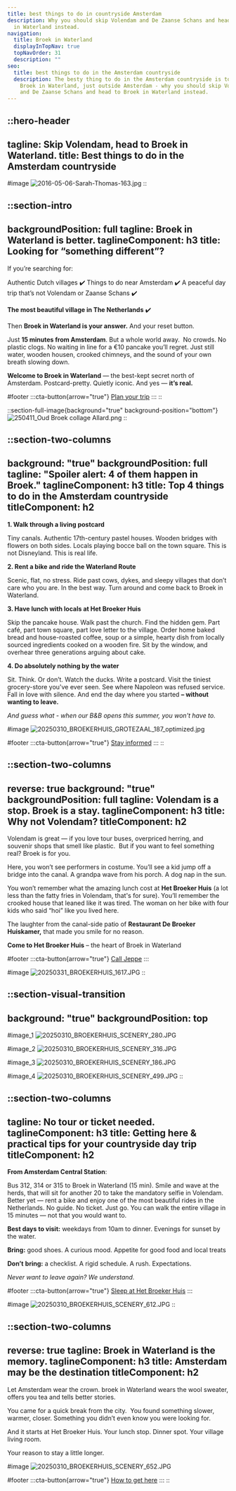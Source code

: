 ```yaml
---
title: best things to do in countryside Amsterdam
description: Why you should skip Volendam and De Zaanse Schans and head to Broek
  in Waterland instead.
navigation:
  title: Broek in Waterland
  displayInTopNav: true
  topNavOrder: 31
  description: ""
seo:
  title: best things to do in the Amsterdam countryside
  description: The besty thing to do in the Amsterdam countryside is to visist
    Broek in Waterland, just outside Amsterdam - why you should skip Volendam
    and De Zaanse Schans and head to Broek in Waterland instead.
---
```


::hero-header
---
tagline: Skip Volendam, head to Broek in Waterland.
title: Best things to do in the Amsterdam countryside
---
#image
![2016-05-06-Sarah-Thomas-163.jpg](/Broek%20tourist%20image_5.jpg)
::

::section-intro
---
backgroundPosition: full
tagline: Broek in Waterland is better.
taglineComponent: h3
title: Looking for “something different”?
---
If you’re searching for:

Authentic Dutch villages ✔️ Things to do near Amsterdam ✔️ A peaceful day trip that’s not Volendam or Zaanse Schans ✔️

**The most beautiful village in The Netherlands** ✔️

Then **Broek in Waterland is your answer.** And your reset button.

Just **15 minutes from Amsterdam**. But a whole world away.  No crowds. No plastic clogs. No waiting in line for a €10 pancake you’ll regret. Just still water, wooden housen, crooked chimneys, and the sound of your own breath slowing down.

**Welcome to Broek in Waterland** — the best-kept secret north of Amsterdam. Postcard-pretty. Quietly iconic. And yes — **it’s real.**

#footer
  :::cta-button{arrow="true"}
  [Plan your trip](/contact-parkeren)
  :::
::

::section-full-image{background="true" background-position="bottom"}
![250411_Oud Broek collage Allard.png](/Broek%20tourist%20image_4.jpg)
::

::section-two-columns
---
background: "true"
backgroundPosition: full
tagline: "Spoiler alert: 4 of them happen in Broek."
taglineComponent: h3
title: Top 4 things to do in the Amsterdam countryside
titleComponent: h2
---
**1. Walk through a living postcard**  

Tiny canals. Authentic 17th-century pastel houses. Wooden bridges with flowers on both sides. Locals playing bocce ball on the town square. This is not Disneyland. This is real life.

**2. Rent a bike and ride the Waterland Route**  

Scenic, flat, no stress. Ride past cows, dykes, and sleepy villages that don’t care who you are. In the best way. Turn around and come back to Broek in Waterland.

**3. Have lunch with locals at Het Broeker Huis**  

Skip the pancake house. Walk past the church. Find the hidden gem. Part café, part town square, part love letter to the village. Order home baked bread and house-roasted coffee, soup or a simple, hearty dish from locally sourced ingredients cooked on a wooden fire. Sit by the window, and overhear three generations arguing about cake.

**4. Do absolutely nothing by the water**  

Sit. Think. Or don’t. Watch the ducks. Write a postcard. Visit the tiniest grocery-store you've ever seen. See where Napoleon was refused service. Fall in love with silence. And end the day where you started **– without wanting to leave.**

*And guess what - when our B\&B opens this summer, you won't have to.*

#image
![20250310\_BROEKERHUIS\_GROTEZAAL\_187\_optimized.jpg](/20250331_BROEKERHUIS_1492.JPG)

#footer
  :::cta-button{arrow="true"}
  [Stay informed](https://forms.gle/pnJwaJ7aBbRU3Hs86)
  :::
::

::section-two-columns
---
reverse: true
background: "true"
backgroundPosition: full
tagline: Volendam is a stop. Broek is a stay.
taglineComponent: h3
title: Why not Volendam?
titleComponent: h2
---
Volendam is great — if you love tour buses, overpriced herring, and souvenir shops that smell like plastic.  But if you want to feel something real? Broek is for you.

Here, you won’t see performers in costume. You’ll see a kid jump off a bridge into the canal. A grandpa wave from his porch. A dog nap in the sun.

You won’t remember what the amazing lunch cost at **Het Broeker Huis** (a lot less than the fatty fries in Volendam, that's for sure). You’ll remember the crooked house that leaned like it was tired. The woman on her bike with four kids who said “hoi” like you lived here.  

The laughter from the canal-side patio of **Restaurant De Broeker Huiskamer,** that made you smile for no reason.

**Come to Het Broeker Huis** – the heart of Broek in Waterland

#footer
  :::cta-button{arrow="true"}
  [Call Jeppe](tel:+31204031314)
  :::

#image
![20250331\_BROEKERHUIS\_1617.JPG](/20250310_BROEKERHUIS_SCENERY_653.JPG)
::

::section-visual-transition
---
background: "true"
backgroundPosition: top
---
#image_1
![20250310\_BROEKERHUIS\_SCENERY\_280.JPG](/20250310_BROEKERHUIS_SCENERY_382.JPG)

#image_2
![20250310\_BROEKERHUIS\_SCENERY\_316.JPG](/20250310_BROEKERHUIS_GROTEZAAL_237.JPG)

#image_3
![20250310\_BROEKERHUIS\_SCENERY\_186.JPG](/20250310_BROEKERHUIS_SCENERY_378.JPG)

#image_4
![20250310\_BROEKERHUIS\_SCENERY\_499.JPG](/20250310_BROEKERHUIS_SCENERY_499.JPG)
::

::section-two-columns
---
tagline: No tour or ticket needed.
taglineComponent: h3
title: Getting here & practical tips for your countryside day trip
titleComponent: h2
---
**From Amsterdam Central Station**:

Bus 312, 314 or 315 to Broek in Waterland (15 min). Smile and wave at the herds, that will sit for another 20 to take the mandatory selfie in Volendam. Better yet — rent a bike and enjoy one of the most beautiful rides in the Netherlands. No guide. No ticket. Just go. You can walk the entire village in 15 minutes — not that you would want to.

**Best days to visit:** weekdays from 10am to dinner. Evenings for sunset by the water.

**Bring:** good shoes. A curious mood. Appetite for good food and local treats

**Don’t** **bring:** a checklist. A rigid schedule. A rush. Expectations.

*Never want to leave again? We understand.*

#footer
  :::cta-button{arrow="true"}
  [Sleep at Het Broeker Huis](/overnachten)
  :::

#image
![20250310\_BROEKERHUIS\_SCENERY\_612.JPG](/images/20250310_BROEKERHUIS_SCENERY_612.JPG)
::

::section-two-columns
---
reverse: true
tagline: Broek in Waterland is the memory.
taglineComponent: h3
title: Amsterdam may be the destination
titleComponent: h2
---
Let Amsterdam wear the crown. broek in Waterland wears the wool sweater, offers you tea and tells better stories.

You came for a quick break from the city.  You found something slower, warmer, closer. Something you didn’t even know you were looking for.

And it starts at Het Broeker Huis. Your lunch stop. Dinner spot. Your village living room.  

Your reason to stay a little longer.

#image
![20250310\_BROEKERHUIS\_SCENERY\_652.JPG](/images/20250310_BROEKERHUIS_SCENERY_652.JPG)

#footer
  :::cta-button{arrow="true"}
  [How to get here](/contact-parkeren)
  :::
::
